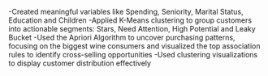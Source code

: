 -Created meaningful variables like Spending, Seniority, Marital Status, Education and Children
-Applied K-Means clustering to group customers into actionable segments: Stars, Need Attention, High Potential and Leaky Bucket
-Used the Apriori Algorithm to uncover purchasing patterns, focusing on the biggest wine consumers and visualized the top association rules to identify cross-selling opportunities
-Used clustering visualizations to display customer distribution effectively
